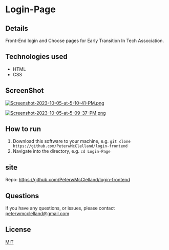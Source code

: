 # Login-Page

## Details

Front-End login and Choose pages for Early Transition In Tech Association.

## Technologies used

- HTML
- CSS

## ScreenShot

[![Screenshot-2023-10-05-at-5-10-41-PM.png](https://i.postimg.cc/Xv1WGMRc/Screenshot-2023-10-05-at-5-10-41-PM.png)](https://postimg.cc/FfS886s7)

[![Screenshot-2023-10-05-at-5-09-37-PM.png](https://i.postimg.cc/MX2rMtZY/Screenshot-2023-10-05-at-5-09-37-PM.png)](https://postimg.cc/p5CB3fF9)

## How to run 

1. Download this software to your machine, e.g. `git clone https://github.com/PeterwMcClelland/login-frontend`
2. Navigate into the directory, e.g. `cd Login-Page`

## site

Repo: https://github.com/PeterwMcClelland/login-frontend

## Questions

If you have any questions, or issues, please contact peterwmcclelland@gmail.com

## License 
[MIT](/LICENSE)